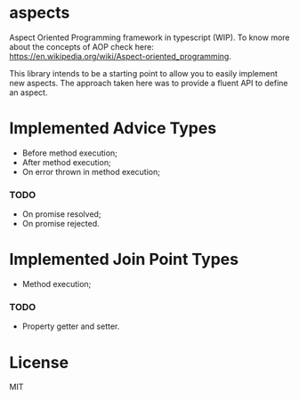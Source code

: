 # aspects
Aspect Oriented Programming framework in typescript (WIP).
To know more about the concepts of AOP check here: https://en.wikipedia.org/wiki/Aspect-oriented_programming.

This library intends to be a starting point to allow you to easily implement new aspects. The approach taken here was to provide a fluent API to define an aspect.

# Implemented Advice Types
- Before method execution;
- After method execution;
- On error thrown in method execution;

### TODO
- On promise resolved;
- On promise rejected.

# Implemented Join Point Types
- Method execution;

### TODO
- Property getter and setter.

# License
MIT